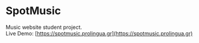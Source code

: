 # SpotMusic
 Music website student project. <br>
 Live Demo: [https://spotmusic.prolingua.gr](https://spotmusic.prolingua.gr)
